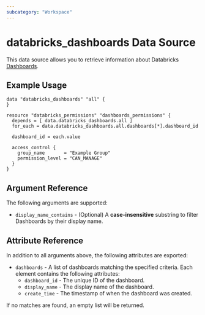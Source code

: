```yaml
---
subcategory: "Workspace"
---
```

# databricks_dashboards Data Source

This data source allows you to retrieve information about Databricks [Dashboards](https://docs.databricks.com/en/dashboards/index.html).

## Example Usage

```hcl
data "databricks_dashboards" "all" {
}

resource "databricks_permissions" "dashboards_permissions" {
  depends = [ data.databricks_dashboards.all ]
  for_each = data.databricks_dashboards.all.dashboards[*].dashboard_id

  dashboard_id = each.value

  access_control {
    group_name       = "Example Group"
    permission_level = "CAN_MANAGE"
  }
}

```

## Argument Reference

The following arguments are supported:

* `display_name_contains` - (Optional) A **case-insensitive** substring to filter Dashboards by their display name.

## Attribute Reference

In addition to all arguments above, the following attributes are exported:

* `dashboards` - A list of dashboards matching the specified criteria. Each element contains the following attributes:
  * `dashboard_id` - The unique ID of the dashboard.
  * `display_name` - The display name of the dashboard.
  * `create_time` - The timestamp of when the dashboard was created.

If no matches are found, an empty list will be returned.
